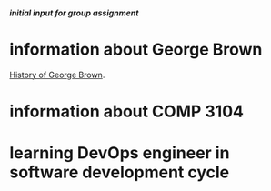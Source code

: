 ##### initial input for group assignment

# information about George Brown 
[History of George Brown](https://en.wikipedia.org/wiki/George_Brown_College).

# information about COMP 3104 

# learning DevOps engineer in software development cycle